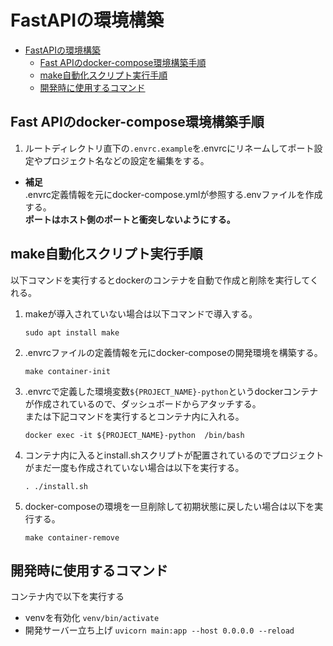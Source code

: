 # FastAPIの環境構築
- [FastAPIの環境構築](#fastapiの環境構築)
	- [Fast APIのdocker-compose環境構築手順](#fast-apiのdocker-compose環境構築手順)
	- [make自動化スクリプト実行手順](#make自動化スクリプト実行手順)
	- [開発時に使用するコマンド](#開発時に使用するコマンド)

## Fast APIのdocker-compose環境構築手順
1. ルートディレクトリ直下の`.envrc.example`を.envrcにリネームしてポート設定やプロジェクト名などの設定を編集をする。<br>
- **補足**<br>
.envrc定義情報を元にdocker-compose.ymlが参照する.envファイルを作成する。<br>
**ポートはホスト側のポートと衝突しないようにする。**<br>
## make自動化スクリプト実行手順
以下コマンドを実行するとdockerのコンテナを自動で作成と削除を実行してくれる。
1. makeが導入されていない場合は以下コマンドで導入する。
    ```
    sudo apt install make
    ```
2. .envrcファイルの定義情報を元にdocker-composeの開発環境を構築する。
	```
    make container-init
	```
3. .envrcで定義した環境変数`${PROJECT_NAME}-python`というdockerコンテナが作成されているので、ダッシュボードからアタッチする。<br> 
または下記コマンドを実行するとコンテナ内に入れる。
	```
	docker exec -it ${PROJECT_NAME}-python  /bin/bash  
	```
4. コンテナ内に入るとinstall.shスクリプトが配置されているのでプロジェクトがまだ一度も作成されていない場合は以下を実行する。
	```
	. ./install.sh
	```
5. docker-composeの環境を一旦削除して初期状態に戻したい場合は以下を実行する。
    ```
    make container-remove 
    ```

## 開発時に使用するコマンド
コンテナ内で以下を実行する

- venvを有効化
`venv/bin/activate`
- 開発サーバー立ち上げ
`uvicorn main:app --host 0.0.0.0 --reload`
